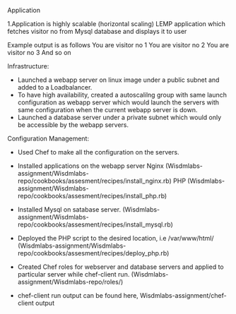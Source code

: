 Application

1.Application is highly  scalable (horizontal scaling) LEMP application which fetches visitor no from Mysql database and displays it  to user

Example output  is as follows
You are visitor no 1
You are visitor no 2
You are visitor no 3
And so on

Infrastructure:
- Launched a webapp server on linux image under a public subnet and added to a Loadbalancer.
- To have high availability, created a autoscalilng group with same launch configuration as webapp server which would launch the 
  servers with same configuration when the current webapp server is down.
- Launched a database server under a private subnet which would only be accessible by the webapp servers.

Configuration Management:
- Used Chef to make all the configuration on the servers.

- Installed applications on the webapp server
	Nginx  (Wisdmlabs-assignment/Wisdmlabs-repo/cookbooks/assesment/recipes/install_nginx.rb)
	PHP    (Wisdmlabs-assignment/Wisdmlabs-repo/cookbooks/assesment/recipes/install_php.rb)

- Installed Mysql on satabase server. (Wisdmlabs-assignment/Wisdmlabs-repo/cookbooks/assesment/recipes/install_mysql.rb)

- Deployed the PHP script to the desired location, i.e /var/www/html/  (Wisdmlabs-assignment/Wisdmlabs-repo/cookbooks/assesment/recipes/deploy_php.rb)

- Created Chef roles for webserver and database servers and applied to particular server while chef-client run.
  (Wisdmlabs-assignment/Wisdmlabs-repo/roles/)

- chef-client run output can be found here, Wisdmlabs-assignment/chef-client output
